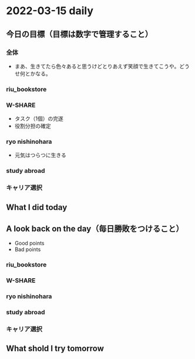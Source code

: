 # 2022-03-15 daily 

## 今日の目標（目標は数字で管理すること）
### 全体
- まあ、生きてたら色々あると思うけどとりあえず笑顔で生きてこうや。どうせ何とかなる。

### riu_bookstore
### W-SHARE
- タスク（1個）の完遂
- 役割分担の確定
### ryo nishinohara
- 元気はつらつに生きる
### study abroad
### キャリア選択
## What I did today

## A look back on the day（毎日勝敗をつけること）
- Good points
- Bad points
### riu_bookstore
### W-SHARE
### ryo nishinohara
### study abroad
### キャリア選択

## What shold I try tomorrow
